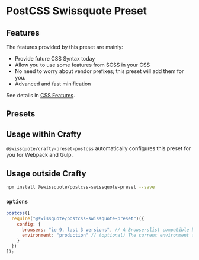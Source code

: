 # PostCSS Swissquote Preset

## Features

The features provided by this preset are mainly:

* Provide future CSS Syntax today
* Allow you to use some features from SCSS in your CSS
* No need to worry about vendor prefixes; this preset will add them for you.
* Advanced and fast minification

See details in [CSS Features](05_crafty-preset-postcss/CSS_Features.md).

## Presets

## Usage within Crafty

`@swissquote/crafty-preset-postcss` automatically configures this preset for you for Webpack and Gulp.

## Usage outside Crafty

```bash
npm install @swissquote/postcss-swissquote-preset --save
```

### `options`

```javascript
postcss([
  require("@swissquote/postcss-swissquote-preset")({
    config: {
      browsers: "ie 9, last 3 versions", // A Browserslist compatible browsers list
      environment: "production" // (optional) The current environment to compile to, will also use the `NODE_ENV` variable, or will fallback to "production"
    }
  })
]);
```
